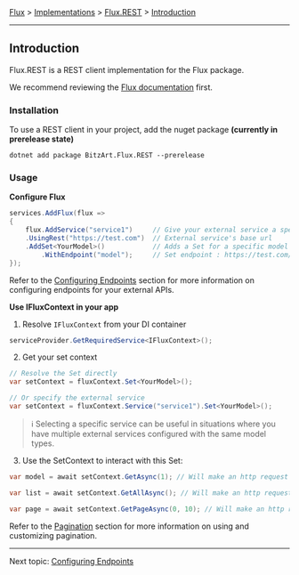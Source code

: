 ﻿<span class="breadcrumbs">
    <a href="../">Flux</a> &gt;
    <a href="../04.implementations.html">Implementations</a> &gt;
    <a href="./">Flux.REST</a> &gt;
    <a href="./01.introduction.html">Introduction</a>
</span>

---

## Introduction

Flux.REST is a REST client implementation for the Flux package.

We recommend reviewing the [Flux documentation](../01.introduction.md) first.

### Installation

To use a REST client in your project, add the nuget package **(currently in prerelease state)**

```
dotnet add package BitzArt.Flux.REST --prerelease
```

### Usage

**Configure Flux**

```csharp
services.AddFlux(flux =>
{
    flux.AddService("service1")     // Give your external service a specific name
    .UsingRest("https://test.com")  // External service's base url
    .AddSet<YourModel>()            // Adds a Set for a specific model
        .WithEndpoint("model");     // Set endpoint : https://test.com/model
});
```

Refer to the [Configuring Endpoints](02.endpoints.md) section for more information on configuring endpoints for your external APIs.

**Use IFluxContext in your app**

1. Resolve `IFluxContext` from your DI container

```csharp
serviceProvider.GetRequiredService<IFluxContext>();
```

2. Get your set context

```csharp
// Resolve the Set directly
var setContext = fluxContext.Set<YourModel>();

// Or specify the external service
var setContext = fluxContext.Service("service1").Set<YourModel>();
```

> ℹ️
> Selecting a specific service can be useful in situations where you have multiple external services configured with the same model types.

3. Use the SetContext to interact with this Set:

```csharp
var model = await setContext.GetAsync(1); // Will make an http request to https://test.com/model/1

var list = await setContext.GetAllAsync(); // Will make an http request to https://test.com/model

var page = await setContext.GetPageAsync(0, 10); // Will make an http request to https://test.com/model?offset=0&limit=10
```

Refer to the [Pagination](04.pagination.md) section for more information on using and customizing pagination.

---

Next topic:
[Configuring Endpoints](02.endpoints.md)